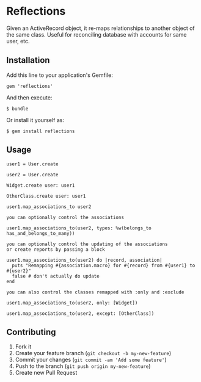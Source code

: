 # Reflections

Given an ActiveRecord object, it re-maps relationships to another object
of the same class.  Useful for reconciling database with accounts for same user, etc.

## Installation

Add this line to your application's Gemfile:

    gem 'reflections'

And then execute:

    $ bundle

Or install it yourself as:

    $ gem install reflections

## Usage

    user1 = User.create

    user2 = User.create

    Widget.create user: user1

    OtherClass.create user: user1

    user1.map_associations_to user2

    you can optionally control the associations

    user1.map_associations_to(user2, types: %w(belongs_to has_and_belongs_to_many))

    you can optionally control the updating of the associations
    or create reports by passing a block

    user1.map_associations_to(user2) do |record, association|
      puts "Remapping #{association.macro} for #{record} from #{user1} to #{user2}"
      false # don't actually do update
    end

    you can also control the classes remapped with :only and :exclude

    user1.map_associations_to(user2, only: [Widget])

    user1.map_associations_to(user2, except: [OtherClass])

## Contributing

1. Fork it
2. Create your feature branch (`git checkout -b my-new-feature`)
3. Commit your changes (`git commit -am 'Add some feature'`)
4. Push to the branch (`git push origin my-new-feature`)
5. Create new Pull Request
